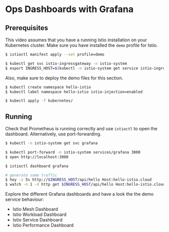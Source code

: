 # Ops Dashboards with Grafana

## Prerequisites

This video assumes that you have a running Istio installation on your Kubernetes cluster. Make sure you have installed the `demo` profile for Istio.

```bash
$ istioctl manifest apply --set profile=demo

$ kubectl get svc istio-ingressgateway -n istio-system
$ export INGRESS_HOST=$(kubectl -n istio-system get service istio-ingressgateway -o jsonpath='{.status.loadBalancer.ingress[0].ip}')
```

Also, make sure to deploy the demo files for this section.

```bash
$ kubectl create namespace hello-istio
$ kubectl label namespace hello-istio istio-injection=enabled

$ kubectl apply -f kubernetes/
```

## Running

Check that Prometheus is running correctly and use `istioctl` to open the dashboard. Alternatively, use port-forwarding.

```bash
$ kubectl -n istio-system get svc grafana

$ kubectl port-forward -n istio-system services/grafana 3000
$ open http://localhost:3000

$ istioctl dashboard grafana

# generate some traffic
$ hey -z 5s http://$INGRESS_HOST/api/hello Host:hello-istio.cloud
$ watch -n 1 -d http get $INGRESS_HOST/api/hello Host:hello-istio.cloud
```

Explore the different Grafana dashboards and have a look the the demo service behaviour:

- Istio Mesh Dashboard
- Istio Workload Dashboard
- Istio Service Dashboard
- Istio Performance Dashboard